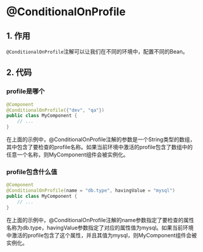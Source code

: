 # @ConditionalOnProfile

## 1. 作用

`@ConditionalOnProfile`注解可以让我们在不同的环境中，配置不同的Bean。

## 2. 代码

### profile是哪个
```java
@Component
@ConditionalOnProfile({"dev", "qa"})
public class MyComponent {
    // ...
}
```
在上面的示例中，@ConditionalOnProfile注解的参数是一个String类型的数组，其中包含了要检查的profile名称。如果当前环境中激活的profile包含了数组中的任意一个名称，则MyComponent组件会被实例化。

### profile包含什么值
```java
@Component
@ConditionalOnProfile(name = "db.type", havingValue = "mysql")
public class MyComponent {
    // ...
}
```
在上面的示例中，@ConditionalOnProfile注解的name参数指定了要检查的属性名称为db.type，havingValue参数指定了对应的属性值为mysql。如果当前环境中激活的profile包含了这个属性，并且其值为mysql，则MyComponent组件会被实例化。